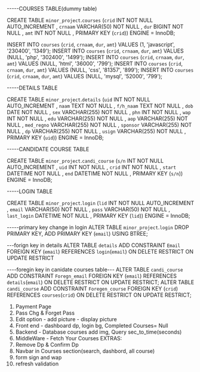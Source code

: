 <!-- * Databases -->

-----COURSES TABLE(dummy table)

CREATE TABLE `minor_project`.`courses` (`crid` INT NOT NULL AUTO_INCREMENT , `crnaam` VARCHAR(50) NOT NULL , `dur` BIGINT NOT NULL , `amt` INT NOT NULL , PRIMARY KEY (`crid`)) ENGINE = InnoDB;

INSERT INTO `courses` (`crid`, `crnaam`, `dur`, `amt`) VALUES (1, 'javascript', '230400', '1349');
INSERT INTO `courses` (`crid`, `crnaam`, `dur`, `amt`) VALUES (NULL, 'php', '302400', '1499');
INSERT INTO `courses` (`crid`, `crnaam`, `dur`, `amt`) VALUES (NULL, 'html', '36000', '799');
INSERT INTO `courses` (`crid`, `crnaam`, `dur`, `amt`) VALUES (NULL, 'css', '81357', '899');
INSERT INTO `courses` (`crid`, `crnaam`, `dur`, `amt`) VALUES (NULL, 'mysql', '52000', '799');

-----DETAILS TABLE

CREATE TABLE `minor_project`.`details` (`uid` INT NOT NULL AUTO_INCREMENT , `naam` TEXT NOT NULL , `f/h_naam` TEXT NOT NULL , `dob` DATE NOT NULL , `sex` VARCHAR(255) NOT NULL , `phn` INT NOT NULL , `wap` INT NOT NULL , `edu` VARCHAR(255) NOT NULL , `aop` VARCHAR(255) NOT NULL , `med_regno` VARCHAR(255) NOT NULL , `sponsor` VARCHAR(255) NOT NULL , `dp` VARCHAR(255) NOT NULL , `usign` VARCHAR(255) NOT NULL , PRIMARY KEY (`uid`)) ENGINE = InnoDB;

-----CANDIDATE COURSE TABLE

CREATE TABLE `minor_project`.`candi_course` (`s/n` INT NOT NULL AUTO_INCREMENT , `uid` INT NOT NULL , `crid` INT NOT NULL , `start` DATETIME NOT NULL , `end` DATETIME NOT NULL , PRIMARY KEY (`s/n`)) ENGINE = InnoDB;

-----LOGIN TABLE

CREATE TABLE `minor_project`.`login` (`lid` INT NOT NULL AUTO_INCREMENT , `email` VARCHAR(50) NOT NULL , `pass` VARCHAR(50) NOT NULL , `last_login` DATETIME NOT NULL , PRIMARY KEY (`lid`)) ENGINE = InnoDB;

-----primary key change in login
ALTER TABLE `minor_project`.`login` DROP PRIMARY KEY, ADD PRIMARY KEY (`email`) USING BTREE;

---forign key in details
ALTER TABLE `details` ADD CONSTRAINT `Email` FOREIGN KEY (`email`) REFERENCES `login`(`email`) ON DELETE RESTRICT ON UPDATE RESTRICT

----foregin key in canidate courses table---
ALTER TABLE `candi_course` ADD CONSTRAINT `Foregn_email` FOREIGN KEY (`email`) REFERENCES `details`(`email`) ON DELETE RESTRICT ON UPDATE RESTRICT; ALTER TABLE `candi_course` ADD CONSTRAINT `Foregen_course` FOREIGN KEY (`crid`) REFERENCES `courses`(`crid`) ON DELETE RESTRICT ON UPDATE RESTRICT;

<!-- !To Do List: -->

1. Payment Page
2. Pass Chg & Forget Pass
3. Edit option - add picture - display picture
4. Front end - dashboard dp, login bg, Completed Courses= Null
5. Backend - Database courses add img, Query sec_to_time(seconds)
6. MiddleWare - Fetch Your Courses
   EXTRAS:
7. Remove Dp & Confirm Dp
8. Navbar in Courses section(search, dashbord, all course)
9. form sign and wap
10. refresh validation
